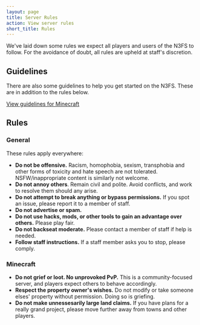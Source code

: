 ```yaml
---
layout: page
title: Server Rules
action: View server rules
short_title: Rules
---
```


We've laid down some rules we expect all players and users of the N3FS to follow. For the avoidance of doubt, all rules are upheld at staff's discretion.

## Guidelines

There are also some guidelines to help you get started on the N3FS. These are in addition to the rules below. 

<a href="/help/minecraft-guidelines" class="action">View guidelines for Minecraft</a>

## Rules

### General

These rules apply everywhere:

* **Do not be offensive.** Racism, homophobia, sexism, transphobia and other forms of toxicity and hate speech are not tolerated. NSFW/inappropriate content is similarly not welcome.
* **Do not annoy others**. Remain civil and polite. Avoid conflicts, and work to resolve them should any arise.
* **Do not attempt to break anything or bypass permissions.** If you spot an issue, please report it to a member of staff.
* **Do not advertise or spam.** 
* **Do not use hacks, mods, or other tools to gain an advantage over others.** Please play fair.
* **Do not backseat moderate.** Please contact a member of staff if help is needed.
* **Follow staff instructions.** If a staff member asks you to stop, please comply. 

### Minecraft

* **Do not grief or loot. No unprovoked PvP.** This is a community-focused server, and players expect others to behave accordingly. 
* **Respect the property owner's wishes.** Do not modify or take someone elses' property without permission. Doing so is griefing.
* **Do not make unnessesarily large land claims.** If you have plans for a really grand project, please move further away from towns and other players.
